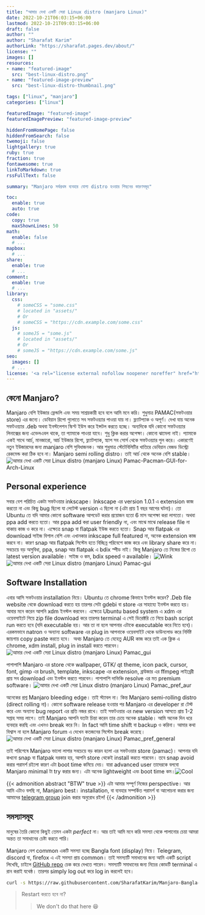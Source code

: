 ```yaml
---
title: "আমার দেখা একটি সেরা Linux distro (manjaro Linux)"
date: 2022-10-21T06:03:15+06:00
lastmod: 2022-10-21T09:03:15+06:00
draft: false
author: ""
author: "Sharafat Karim"
authorLink: "https://sharafat.pages.dev/about/"
license: ""
images: []
resources:
- name: "featured-image"
  src: "best-linux-distro.png"
- name: "featured-image-preview"
  src: "best-linux-distro-thumbnail.png"

tags: ["linux", "manjaro"]
categories: ["linux"]

featuredImage: "featured-image"
featuredImagePreview: "featured-image-preview"

hiddenFromHomePage: false
hiddenFromSearch: false
twemoji: false
lightgallery: true
ruby: true
fraction: true
fontawesome: true
linkToMarkdown: true
rssFullText: false

summary: "Manjaro সর্বপ্রথম ব্যবহার যোগ্য distro হওয়ার পিছনের কারণসমূহ"

toc:
  enable: true
  auto: true
code:
  copy: true
  maxShownLines: 50
math:
  enable: false
  # ...
mapbox:
  # ...
share:
  enable: true
  # ...
comment:
  enable: true
  # ...
library:
  css:
    # someCSS = "some.css"
    # located in "assets/"
    # Or
    # someCSS = "https://cdn.example.com/some.css"
  js:
    # someJS = "some.js"
    # located in "assets/"
    # Or
    # someJS = "https://cdn.example.com/some.js"
seo:
  images: []
  # ...
license: '<a rel="license external nofollow noopener noreffer" href="https://creativecommons.org/licenses/by-nc/4.0/" target="_blank">CC BY-NC 4.0</a>'
---
```


## কেনো <strong>Manjaro</strong>?
 Manjaro বেশি ইউজার ফ্রেন্ডলি এবং সময় সাশ্রয়কারী হবে বলে আমি মনে করি। শুধুমাত্র PAMAC(সফটওয়ার store) এর জন্যে। ডেবিয়ান রিপো গুলোতে সব সফটওয়্যার পাওয়া যায় না। ফ্ল্যাটপ্যাক ও অপূর্ণ। দেখা যায় অনেক সফটওয়্যার .deb অথবা ইনস্টলেশন স্কিপ্ট ইউস করে ইন্সটল করতে হচ্ছে। অন্যদিকে যদি কোনো সফটওয়্যার লিনাক্সের জন্য এভেলএবল থাকে, তা প্যামাকে পাওয়া যাবে। শুধু ক্লিক করার অপেক্ষা। কোনো ঝামেলা নাই। প্যামাকে একই সাথে আর্চ, মানজারো, আর্চ ইউজার রিপো, ফ্ল্যাটপ্যাক, স্ন্যাপ সব সোর্স থেকে সফটওয়্যার পুল করে। একারণেই নতুন ইউজারদের জন্য manjaro বেশি সুবিধাজনক। আর শুধুমাত্র স্টেটেবিলিটির খাতিরে ডেবিয়ান বেজড ডিস্ট্রো রেকমেন্ড করা ঠিক হবে না। Manjaro semi rolling distro। তাই আর্চ থেকে অনেক বেশি stable।
 <img src="https://www.fossmint.com/wp-content/uploads/2018/04/Pamac-Pacman-GUI-for-Arch-Linux.png" alt="আমার দেখা একটি সেরা Linux distro (manjaro Linux) Pamac-Pacman-GUI-for-Arch-Linux">

## Personal experience
 সবার বেশ পরিচিত একটা সফটওয়ার inkscape। Inkscape এর version 1.0.1 এ extension কাজ করতো না এবং কিছু bug ছিলো যা লেটেস্ট version এ ছিলো না (এটা প্রায় 1 বছর আগের ঘটনা)। তো Ubuntu তে যদি আমার কোনো software আপডেট করার প্রয়োজন হতো 6 মাস অপেক্ষা করা লাগতো। অথবা ppa add করতে হতো। আর ppa add করা user friendly না, এবং মাঝে মাঝে release file না থাকায় কাজ ও করে না। এক্ষেত্রে snap বা flatpak ইউজ করতে হতো। Snap আর flatpak এর download সাইজ বিশাল বেশি এবং এখানকার inkscape full featured না, অনেক extension কাজ করবে না। কারণ snap আর flatpak সিস্টেম হতে বিচ্ছিন্ন পরিবেশে কাজ করে এবং library share করে না। সবচেয়ে বড় অসুবিধা, ppa, snap আর flatpak এ bdix স্পীড নাই। কিন্তু Manjaro তে নিজের রিপো তে latest version available। সাইজ ও কম, bdix speed ও available।
 <img src="https://2img.net/i/fa/i/smiles/icon_wink.gif" alt="Wink" longdesc="15">  <img src="https://i1.wp.com/gamblisfx.com/wp-content/uploads/2017/03/pamac-gui.png?w=922&amp;ssl=1" alt="আমার দেখা একটি সেরা Linux distro (manjaro Linux) Pamac-gui">

## Software Installation
 এবার আসি সফটওয়ার installation নিয়ে। Ubuntu তে chrome কিভাবে ইনস্টল করেন? .Deb file website থেকে download করতে হয় তারপর সেটা gdebi বা store এর সাহায্যে ইনস্টল করতে হয়। আবার মনে করেন আপনি xdm ইনস্টল করবেন। এক্ষেত্রে Ubuntu based system এ xdm এর ওয়েবসাইটে গিয়ে zip file download করে তারপর terminal এ সেই ডিরেক্টরি তে গিয়ে bash script run করতে হবে (যদি executable হয়। আর তা না হলে আপনার এটাকে executable করে নিতে হবে)। এরকমভাবে natron ও অন্যান্য software এর plug in আপনাকে ওয়েবসাইট থেকে ডাউনলোড করে নির্দিষ্ট জায়গায় copy paste করতে হবে। &nbsp;অথচ Manjaro তে যেহেতু AUR কাজ করে তাই এক ক্লিক এ chrome, xdm install, plug in install করতে পারবেন।
 <img src="https://maboxlinux.org/wp-content/uploads/2020/03/pamac_gui.png" alt="আমার দেখা একটি সেরা Linux distro (manjaro Linux) Pamac_gui">

 পাশাপাশি Manjaro এর store থেকে wallpaper, GTK/ qt theme, icon pack, cursor, font, gimp এর brush, template, inkscape এর extension, ব্রাউজার এর ffmpeg লাইব্রেরী প্রায় সব download এবং ইনস্টল করতে পারবেন। পাশাপাশি দাভিঞ্চি resolve এর মত premium software।
 <img src="https://maboxlinux.org/wp-content/uploads/2020/03/pamac_pref_aur.png" alt="আমার দেখা একটি সেরা Linux distro (manjaro Linux) Pamac_pref_aur">

 অনেকের প্রশ্ন Manjaro bleeding edge। তাই স্ট্যাবল না। কিন্ত Manjaro semi-rolling distro (direct rolling না)। কোনো software release হওয়ার পর Manjaro এর developer রা টেস্ট করে এবং অন্যান্য bug report এর প্রতি নজর রাখে। তাই সফটওয়ার এর new version আসতে প্রায় 1-2 সপ্তাহ সময় লাগে। তাই Manjaro আপনি যতটা চিন্তা করেন তার চেয়ে অনেক stable। আমি অনেক দিন ধরে ব্যবহার করছি এবং এখনও break করে নি। In fact আমি time shift বা backup ও করিনা। আমার কথা বিশ্বাস না হলে Manjaro forum এ দেখেন কতজনের সিস্টেম break করেছে।
 <img src="https://maboxlinux.org/wp-content/uploads/2020/03/pamac_pref_general.png" alt="আমার দেখা একটি সেরা Linux distro (manjaro Linux) Pamac_pref_general">

 তাই পরিশেষে Manjaro ভালো লাগার সবচেয়ে বড় কারন হলো এর সফটওয়ার store (pamac)। আপনার যদি কখনো snap বা flatpak দরকার হয়, আপনি store থেকেই install করতে পারবেন। তবে snap avoid করার পরামর্শ রইলো কারণ এটা boot time কমিয়ে দেয়। যারা advanced user তাদেরকে বলবো Manjaro minimal টা try করার জন্য। এটা অনেক lightweight এবং boot time কম।<img src="https://2img.net/i/fa/i/smiles/icon_cool.gif" alt="Cool" longdesc="6">

{{< admonition abstract "BTW" true >}}
 এটা আমার সম্পূর্ণ নিজের perspective। আর আমি এটাও বলছি না, Manjaro best। installation, বা ব্যবহার সম্পর্কিত পরামর্শ বা আলোচনা করার জন্য আমাদের [telegram group](https://t.me/LinuxUniverse) join করার অনুরোধ রইল!
{{< /admonition >}}

## সমস্যাসমূহ
মানুষের তৈরি কোনো কিছুই তেমন একটা *perfect* না। আর তাই আমি মনে করি সমস্যা থেকে পালানোর চেয়া আমরা অন্তত তা সমাধানের চেষ্টা করতে পারি।

Manjaro বেশ common একটি সমস্যা হচ্ছে Bangla font (display) নিয়ে। Telegram, discord বা, firefox এ এই সমস্যা প্রায় common। তাই সমস্যাটি সমাধানের জন্য আমি একটি script লিখেছি, চাইলে [GitHub repo]() চেক করে দেখতে পারেন। সমস্যাটি সমাধানের জন্য নিচের কোডটি terminal এ রান করাই যথেষ্ঠ। তারপর simply log out করে log in করলেই হবে।

```bash
curl -s https://raw.githubusercontent.com/SharafatKarim/Manjaro-Bangla-Font-Fix/main/main.sh | bash
```

> Restart করতে হবে না?
>> We don't do that here 😆
